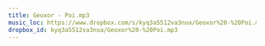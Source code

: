 ```yaml
---
title: Geoxor - Poi.mp3
music_loc: https://www.dropbox.com/s/kyq3a5512va3nua/Geoxor%20-%20Poi.mp3?dl=0,
dropbox_id: kyq3a5512va3nua/Geoxor%20-%20Poi.mp3
---
```

